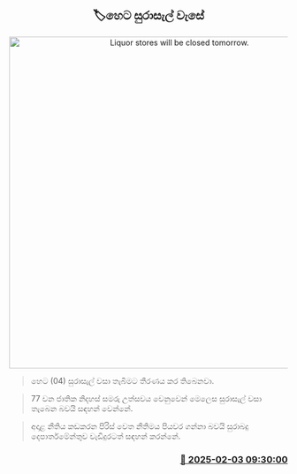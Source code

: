<p align='center'><b><h2 align='center' title='Liquor stores will be closed tomorrow.'>🏷හෙට සුරාසැල් වැ​සේ</h2></b></p>
<p align='center'><img src='https://helakuru.sgp1.cdn.digitaloceanspaces.com/esana/images/lib/liquor-closed-independance.jpg' width='600' alt='Liquor stores will be closed tomorrow.'></p>

> හෙට (04) සුරාසැල් වසා තැබීමට තීරණය කර තිබෙනවා.

> 77 වන ජාතික නිදහස් සමරු උත්සවය වෙනුවෙන් මෙලෙස සුරාසැල් වසා තැබෙන බවයි සඳහන් වෙන්නේ.

> අදාළ නීතිය කඩකරන පිරිස් වෙත නීතිමය පියවර ගන්නා බවයි සුරාබදු දෙපාර්තමේන්තුව වැඩිදුරටත් සඳහන් කරන්නේ. 



<h3 align='right'><a href='https://www.helakuru.lk/esana/p/107117/'>📅 2025-02-03 09:30:00</a></h3>
